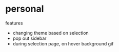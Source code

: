 # personal

features
- changing theme based on selection
- pop out sidebar
- during selection page, on hover background gif